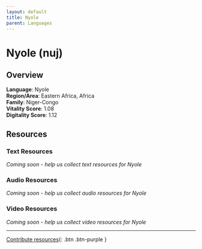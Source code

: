 ```yaml
---
layout: default
title: Nyole
parent: Languages
---
```


# Nyole (nuj)

## Overview

**Language**: Nyole  
**Region/Area**: Eastern Africa, Africa  
**Family**: Niger-Congo  
**Vitality Score**: 1.08  
**Digitality Score**: 1.12  

## Resources

### Text Resources
*Coming soon - help us collect text resources for Nyole*

### Audio Resources
*Coming soon - help us collect audio resources for Nyole*

### Video Resources
*Coming soon - help us collect video resources for Nyole*

---

[Contribute resources](https://fairtrain.github.io/){: .btn .btn-purple }
